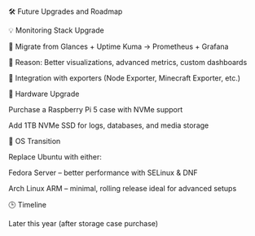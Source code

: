 🛠️ Future Upgrades and Roadmap

💡 Monitoring Stack Upgrade

🔄 Migrate from Glances + Uptime Kuma → Prometheus + Grafana

🧠 Reason: Better visualizations, advanced metrics, custom dashboards

🔗 Integration with exporters (Node Exporter, Minecraft Exporter, etc.)

💽 Hardware Upgrade

Purchase a Raspberry Pi 5 case with NVMe support

Add 1TB NVMe SSD for logs, databases, and media storage

🧪 OS Transition

Replace Ubuntu with either:

Fedora Server – better performance with SELinux & DNF

Arch Linux ARM – minimal, rolling release ideal for advanced setups

🕒 Timeline

Later this year (after storage case purchase)
